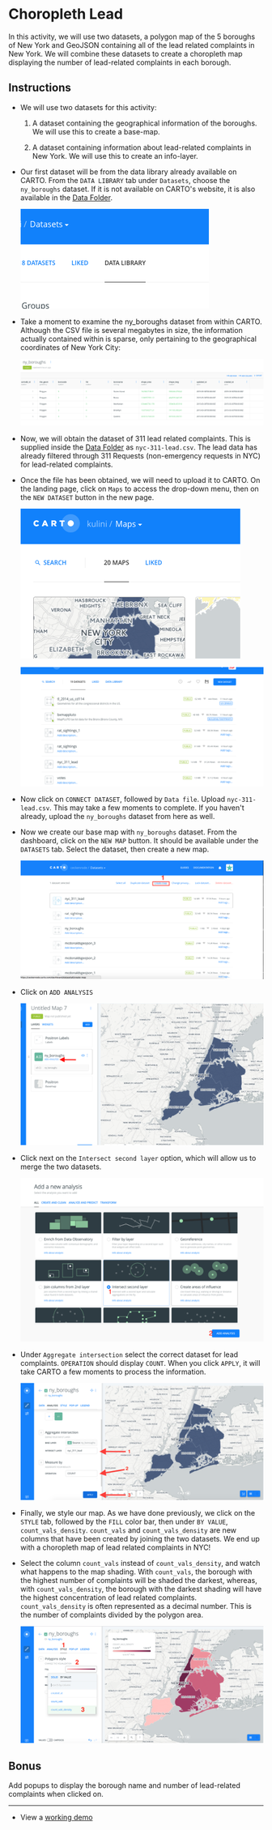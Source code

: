 # Choropleth Lead

In this activity, we will use two datasets, a polygon map of the 5 boroughs of New York and GeoJSON containing all of the lead related complaints in New York. We will combine these datasets to create a choropleth map displaying the number of lead-related complaints in each borough.

## Instructions

* We will use two datasets for this activity: 

  1. A dataset containing the geographical information of the boroughs. We will use this to create a base-map.

  2. A dataset containing information about lead-related complaints in New York. We will use this to create an info-layer.

* Our first dataset will be from the data library already available on CARTO. From the `DATA LIBRARY` tab under `Datasets`, choose the `ny_boroughs` dataset. If it is not available on CARTO's website, it is also available in the [Data Folder](Data).

  ![Library](Images/01-Library.png)

* Take a moment to examine the ny_boroughs dataset from within CARTO. Although the CSV file is several megabytes in size, the information actually contained within is sparse, only pertaining to the geographical coordinates of New York City:

  ![Boroughs](Images/02-NYBoroughs.png)

* Now, we will obtain the dataset of 311 lead related complaints. This is supplied inside the [Data Folder](Data) as `nyc-311-lead.csv`. The lead data has already filtered through 311 Requests (non-emergency requests in NYC) for lead-related complaints.

* Once the file has been obtained, we will need to upload it to CARTO. On the landing page, click on `Maps` to access the drop-down menu, then on the `NEW DATASET` button in the new page.

  ![Landing](Images/03-Landing.png)

  ![New-Dataset](Images/04-New-Dataset.png)

* Now click on `CONNECT DATASET`, followed by `Data file`. Upload `nyc-311-lead.csv`. This may take a few moments to complete. If you haven't already, upload the `ny_boroughs` dataset from here as well.

* Now we create our base map with `ny_boroughs` dataset. From the dashboard, click on the `NEW MAP` button. It should be available under the `DATASETS` tab. Select the dataset, then create a new map.

  ![Datasets](Images/05-Datasets.png)

* Click on `ADD ANALYSIS`

  ![Add Analysis](Images/06-Add-Analysis.png)

* Click next on the `Intersect second layer` option, which will allow us to merge the two datasets.

  ![Intersect Layer](Images/07-Intersect-Layer.png)

* Under `Aggregate intersection` select the correct dataset for lead complaints. `OPERATION` should display `COUNT`. When you click `APPLY`, it will take CARTO a few moments to process the information.

  ![Intersect Layer2](Images/08-Intersect-Layer2.png)

* Finally, we style our map. As we have done previously, we click on the `STYLE` tab, followed by the `FILL` color bar, then under `BY VALUE`, `count_vals_density`. `count_vals` and `count_vals_density` are new columns that have been created by joining the two datasets. We end up with a choropleth map of lead related complaints in NYC!

* Select the column `count_vals` instead of `count_vals_density`, and watch what happens to the map shading. With `count_vals`, the borough with the highest number of complaints will be shaded the darkest, whereas, with `count_vals_density`, the borough with the darkest shading will have the highest concentration of lead related complaints. `count_vals_density` is often represented as a decimal number. This is the number of complaints divided by the polygon area.

  ![Lead](Images/09-Lead.png)

## Bonus

Add popups to display the borough name and number of lead-related complaints when clicked on.

- - -

* View a [working demo](https://ceckenrode.carto.com/builder/999017e0-f39d-11e6-bacf-0ee66e2c9693/embed)
